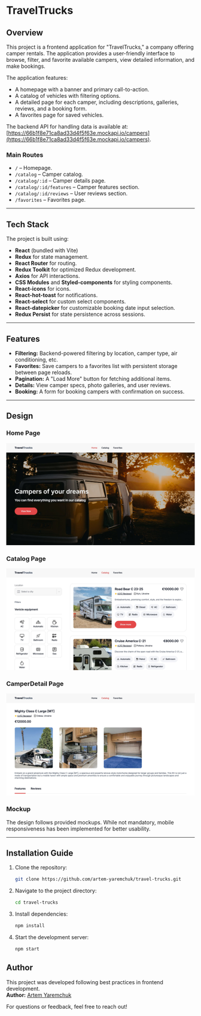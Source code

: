 # TravelTrucks

## Overview

This project is a frontend application for "TravelTrucks," a company offering camper rentals. The application provides a user-friendly interface to browse, filter, and favorite available campers, view detailed information, and make bookings.

The application features:
- A homepage with a banner and primary call-to-action.
- A catalog of vehicles with filtering options.
- A detailed page for each camper, including descriptions, galleries, reviews, and a booking form.
- A favorites page for saved vehicles.

The backend API for handling data is available at:  
[https://66b1f8e71ca8ad33d4f5f63e.mockapi.io/campers](https://66b1f8e71ca8ad33d4f5f63e.mockapi.io/campers).

### Main Routes
- `/` – Homepage.
- `/catalog` – Camper catalog.
- `/catalog/:id` – Camper details page.
- `/catalog/:id/features` – Camper features section.
- `/catalog/:id/reviews` – User reviews section.
- `/favorites` – Favorites page.

---

## Tech Stack

The project is built using:
- **React** (bundled with Vite)
- **Redux** for state management.
- **React Router** for routing.
- **Redux Toolkit** for optimized Redux development.
- **Axios** for API interactions.
- **CSS Modules** and **Styled-components** for styling components.
- **React-icons** for icons.
- **React-hot-toast** for notifications.
- **React-select** for custom select components.
- **React-datepicker** for customizable booking date input selection.
- **Redux Persist** for state persistence across sessions.

---

## Features

- **Filtering:** Backend-powered filtering by location, camper type, air conditioning, etc.
- **Favorites:** Save campers to a favorites list with persistent storage between page reloads.
- **Pagination:** A "Load More" button for fetching additional items.
- **Details:** View camper specs, photo galleries, and user reviews.
- **Booking:** A form for booking campers with confirmation on success.

---

## Design

### Home Page

![Home Page](/public/images/home-page-screenshot.jpg)

### Catalog Page

![Catalog Page](/public/images/catalog-page-screenshot.jpg)

### CamperDetail Page

![CamperDetail Page](/public/images/camper-detail-page-screenshot.jpg)


### Mockup
The design follows provided mockups. While not mandatory, mobile responsiveness has been implemented for better usability.

---

## Installation Guide

1. Clone the repository:
   ```bash
   git clone https://github.com/artem-yaremchuk/travel-trucks.git
   
2. Navigate to the project directory:
   ```bash
   cd travel-trucks

3. Install dependencies:
   ```bash
   npm install

4. Start the development server:
   ```bash
   npm start

## Author

This project was developed following best practices in frontend development.  
**Author:** [Artem Yaremchuk](https://github.com/Artem-Yaremchuk)

For questions or feedback, feel free to reach out!

